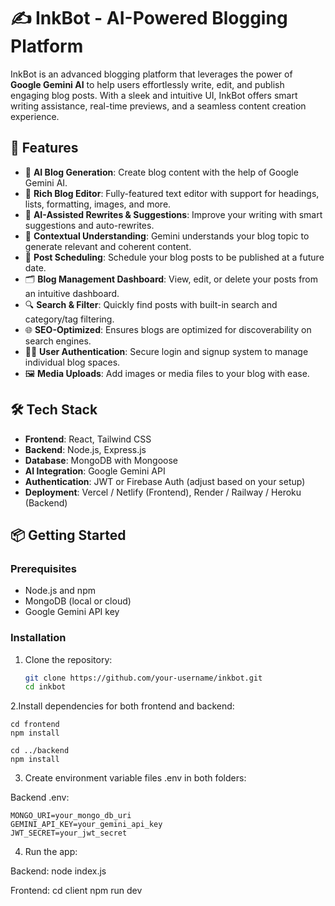 # ✍️ InkBot - AI-Powered Blogging Platform

InkBot is an advanced blogging platform that leverages the power of **Google Gemini AI** to help users effortlessly write, edit, and publish engaging blog posts. With a sleek and intuitive UI, InkBot offers smart writing assistance, real-time previews, and a seamless content creation experience.

## 🚀 Features

- 🤖 **AI Blog Generation**: Create blog content with the help of Google Gemini AI.
- 📝 **Rich Blog Editor**: Fully-featured text editor with support for headings, lists, formatting, images, and more.
- 🔄 **AI-Assisted Rewrites & Suggestions**: Improve your writing with smart suggestions and auto-rewrites.
- 🧠 **Contextual Understanding**: Gemini understands your blog topic to generate relevant and coherent content.
- 📅 **Post Scheduling**: Schedule your blog posts to be published at a future date.
- 🗂️ **Blog Management Dashboard**: View, edit, or delete your posts from an intuitive dashboard.
- 🔍 **Search & Filter**: Quickly find posts with built-in search and category/tag filtering.
- 🌐 **SEO-Optimized**: Ensures blogs are optimized for discoverability on search engines.
- 🧑‍💻 **User Authentication**: Secure login and signup system to manage individual blog spaces.
- 🖼️ **Media Uploads**: Add images or media files to your blog with ease.

## 🛠️ Tech Stack

- **Frontend**: React, Tailwind CSS
- **Backend**: Node.js, Express.js
- **Database**: MongoDB with Mongoose
- **AI Integration**: Google Gemini API
- **Authentication**: JWT or Firebase Auth (adjust based on your setup)
- **Deployment**: Vercel / Netlify (Frontend), Render / Railway / Heroku (Backend)

## 📦 Getting Started

### Prerequisites

- Node.js and npm
- MongoDB (local or cloud)
- Google Gemini API key

### Installation

1. Clone the repository:
   ```bash
   git clone https://github.com/your-username/inkbot.git
   cd inkbot

2.Install dependencies for both frontend and backend:

    cd frontend
    npm install

    cd ../backend
    npm install
    
3. Create environment variable files .env in both folders:

Backend .env:

    MONGO_URI=your_mongo_db_uri
    GEMINI_API_KEY=your_gemini_api_key
    JWT_SECRET=your_jwt_secret

4. Run the app:
   
Backend:
node index.js

Frontend:
cd client
npm run dev
